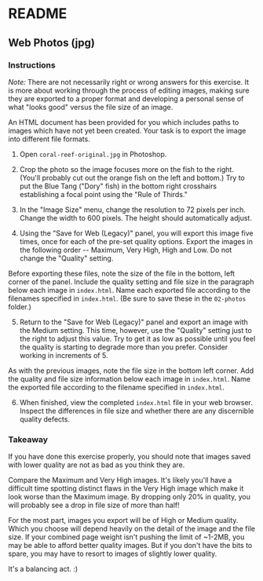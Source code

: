 # README

## Web Photos (jpg)

### Instructions

*Note:* There are not necessarily right or wrong answers for this exercise. It is more about working through the process of editing images, making sure they are exported to a proper format and developing a personal sense of what "looks good" versus the file size of an image.

An HTML document has been provided for you which includes paths to images which have not yet been created. Your task is to export the image into different file formats.


1. Open `coral-reef-original.jpg` in Photoshop.

2. Crop the photo so the image focuses more on the fish to the right. (You'll probably cut out the orange fish on the left and bottom.) Try to put the Blue Tang ("Dory" fish) in the bottom right crosshairs establishing a focal point using the "Rule of Thirds."

3. In the "Image Size" menu, change the resolution to 72 pixels per inch. Change the width to 600 pixels. The height should automatically adjust.

4. Using the "Save for Web (Legacy)" panel, you will export this image five times, once for each of the pre-set quality options. Export the images in the following order -- Maximum, Very High, High and Low. Do not change the "Quality" setting.

  Before exporting these files, note the size of the file in the bottom, left corner of the panel. Include the quality setting and file size in the paragraph below each image in `index.html`. Name each exported file according to the filenames specified in `index.html`. (Be sure to save these in the `02-photos` folder.)

5. Return to the "Save for Web (Legacy)" panel and export an image with the Medium setting. This time, however, use the "Quality" setting just to the right to adjust this value. Try to get it as low as possible until you feel the quality is starting to degrade more than you prefer. Consider working in increments of 5.

  As with the previous images, note the file size in the bottom left corner. Add the quality and file size information below each image in `index.html`. Name the exported file according to the filename specified in `index.html`.

6. When finished, view the completed `index.html` file in your web  browser. Inspect the differences in file size and whether there are any discernible quality defects.

### Takeaway

If you have done this exercise properly, you should note that images saved with lower quality are not as bad as you think they are.

Compare the Maximum and Very High images. It's likely you'll have a difficult time spotting distinct flaws in the Very High image which make it look worse than the Maximum image. By dropping only 20% in quality, you will probably see a drop in file size of more than half!

For the most part, images you export will be of High or Medium quality. Which you choose will depend heavily on the detail of the image and the file size. If your combined page weight isn't pushing the limit of ~1-2MB, you may be able to afford better quality images. But if you don't have the bits to spare, you may have to resort to images of slightly lower quality.

It's a balancing act. :)
